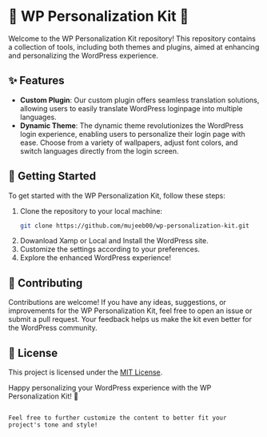 
# 🎨 WP Personalization Kit 🚀

Welcome to the WP Personalization Kit repository! This repository contains a collection of tools, including both themes and plugins, aimed at enhancing and personalizing the WordPress experience.

## ✨ Features

- **Custom Plugin**: Our custom plugin offers seamless translation solutions, allowing users to easily translate WordPress loginpage into multiple languages.
- **Dynamic Theme**: The dynamic theme revolutionizes the WordPress login experience, enabling users to personalize their login page with ease. Choose from a variety of wallpapers, adjust font colors, and switch languages directly from the login screen.

## 🚀 Getting Started

To get started with the WP Personalization Kit, follow these steps:

1. Clone the repository to your local machine:
   ```bash
   git clone https://github.com/mujeeb00/wp-personalization-kit.git
   ```
2. Dowanload Xamp or Local and Install the WordPress site.
3. Customize the settings according to your preferences.
4. Explore the enhanced WordPress experience!

## 🤝 Contributing

Contributions are welcome! If you have any ideas, suggestions, or improvements for the WP Personalization Kit, feel free to open an issue or submit a pull request. Your feedback helps us make the kit even better for the WordPress community.

## 📝 License

This project is licensed under the [MIT License](LICENSE).


Happy personalizing your WordPress experience with the WP Personalization Kit! 🌟
```

Feel free to further customize the content to better fit your project's tone and style!
